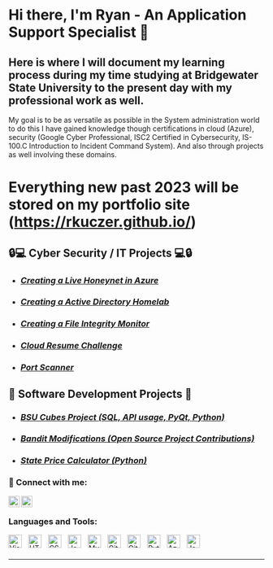# Hi there, I'm Ryan - An Application Support Specialist 👋 
## Here is where I will document my learning process during my time studying at Bridgewater State University to the present day with my professional work as well. 
My goal is to be as versatile as possible in the System administration world to do this I have gained knowledge though certifications in cloud (Azure), security (Google Cyber Professional, ISC2 Certified in Cybersecurity, IS-100.C Introduction to Incident Command System). And also through projects as well involving these domains. 

# Everything new past 2023 will be stored on my portfolio site (https://rkuczer.github.io/)

## 🔒💻 Cyber Security / IT Projects 💻🔒

- ***<h3>[Creating a Live Honeynet in Azure](https://github.com/rkuczer/Azure-Honeynet)</h3>***
- ***<h3>[Creating a Active Directory Homelab](https://github.com/rkuczer/Azure-Virtual-Active-Directory/tree/main)</h3>***
- ***<h3>[Creating a File Integrity Monitor](https://github.com/rkuczer/fileIntegrityMonitor)</h3>*** 
- ***<h3>[Cloud Resume Challenge](https://www.kooz.store)</h3>***
- ***<h3>[Port Scanner](https://github.com/rkuczer/portScanner)</h3>***

## 🔧 Software Development Projects 🔧
- ***<h3>[BSU Cubes Project (SQL, API usage, PyQt, Python)](https://github.com/rkuczer/rkuczerCUBESproject1)</h3>***
- ***<h3>[Bandit Modifications (Open Source Project Contributions)](https://github.com/rkuczer/bandit)</h3>***
- ***<h3>[State Price Calculator (Python)](https://github.com/rkuczer/homework1CapstoneKuczer)</h3>***


### 📲 Connect with me:

[<img align="left" alt="website" width="22px" src="https://icons.getbootstrap.com/assets/icons/globe.svg" />](https://www.ryankuczer.com)
&nbsp;&nbsp;
[<img align="left" alt="RyanKuczer | LinkedIn" width="22px" src="https://cdn.jsdelivr.net/npm/simple-icons@v3/icons/linkedin.svg" />][linkedin]


### Languages and Tools:

<img align="left" alt="Visual Studio Code" width="26px" src="https://cdn.jsdelivr.net/gh/devicons/devicon/icons/vscode/vscode-original.svg" style="padding-right:10px;" />
<img align="left" alt="HTML5" width="26px" src="https://cdn.jsdelivr.net/gh/devicons/devicon/icons/html5/html5-original.svg" style="padding-right:10px;" />
<img align="left" alt="CSS3" width="26px" src="https://cdn.jsdelivr.net/gh/devicons/devicon/icons/css3/css3-original.svg" style="padding-right:10px;" />
<img align="left" alt="JavaScript" width="26px" src="https://cdn.jsdelivr.net/gh/devicons/devicon/icons/javascript/javascript-original.svg" style="padding-right:10px;" />
<img align="left" alt="MySQL" width="26px" src="https://cdn.jsdelivr.net/gh/devicons/devicon/icons/mysql/mysql-original.svg" style="padding-right:10px;" />
<img align="left" alt="Git" width="26px" src="https://cdn.jsdelivr.net/gh/devicons/devicon/icons/git/git-original.svg" style="padding-right:10px;" />
<img align="left" alt="GitHub" width="26px" src="https://user-images.githubusercontent.com/3369400/139448065-39a229ba-4b06-434b-bc67-616e2ed80c8f.png" style="padding-right:10px;" />
<img align="left" alt="Python" width="26px" src="https://cdn.jsdelivr.net/gh/devicons/devicon/icons/python/python-original.svg" style="padding-right:10px;" />
<img align="left" alt="Azure" width="26px" src="https://cdn.jsdelivr.net/gh/devicons/devicon/icons/azure/azure-original.svg" style="padding-right:10px;" />
<img align="left" alt="Java" width="26px" src="https://cdn.jsdelivr.net/gh/devicons/devicon/icons/java/java-original.svg" style="padding-right:10px;" />
<br />
<br />

---


[website]: https://wwww.kooz.store
[linkedin]: https://linkedin.com/in/ryan-kuczer/
